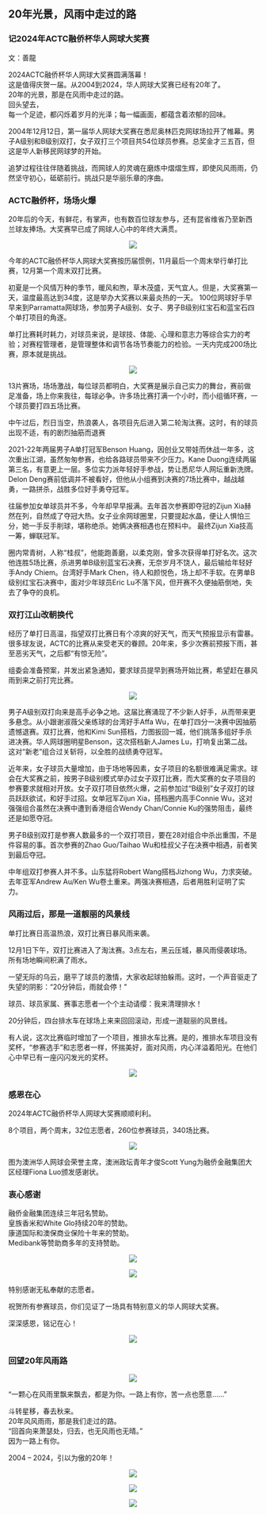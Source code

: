 <p><h2>20年光景，风雨中走过的路</h2></p>
<p><h3>记2024年ACTC融侨杯华人网球大奖赛</h3></p>
<p>文：善龍</p>
<p>2024ACTC融侨杯华人网球大奖赛圆满落幕！<br>这是值得庆贺一届。从2004到2024，华人网球大奖赛已经有20年了。<br>20年的光景，那是在风雨中走过的路。<br>回头望去，<br>每一个足迹，都闪烁着岁月的光泽；每一幅画面，都蕴含着浓郁的回味。</p>

<p>2004年12月12日，第一届华人网球大奖赛在悉尼奥林匹克网球场拉开了帷幕。男子A级别和B级别双打，女子双打三个项目共54位球员参赛。总奖金才三五百，但这是华人新移民网球梦的开始。</p>

<p>追梦过程往往伴随着挑战，而网球人的灵魂在磨炼中熠熠生辉，即使风风雨雨，仍然坚守初心，砥砺前行。挑战只是华丽乐章的序曲。</p>

<p><h3>ACTC融侨杯，场场火爆</h3></p>

<p>20年后的今天，有鲜花，有掌声，也有数百位球友参与，还有昆省维省乃至新西兰球友捧场。大奖赛早已成了网球人心中的年终大满贯。</p>

<p align="center"><img src="/history/2024/01.png" class="img-responsive"></p>

<p>今年的ACTC融侨杯华人网球大奖赛按历届惯例，11月最后一个周末举行单打比赛，12月第一个周末双打比赛。</p>

<p>初夏是一个风情万种的季节，暖风和煦，草木茂盛，天气宜人。但是，大奖赛第一天，温度最高达到34度，这是举办大奖赛以来最炎热的一天。
100位网球好手早早来到Parramatta网球场，参加男子A级别、女子、男子B级别红宝石和蓝宝石四个单打项目的角逐。</p>

<p>单打比赛耗时耗力，对球员来说，是球技、体能、心理和意志力等综合实力的考验；对赛程管理者，是管理整体和调节各场节奏能力的检验。一天内完成200场比赛，原本就是挑战。</p>

<p align="center"><img src="/history/2024/02.png" class="img-responsive"></p>

<p>13片赛场，场场激战，每位球员都明白，大奖赛是展示自己实力的舞台，赛前做足准备，场上你来我往，每球必争。许多场比赛打满一个小时，而小组循环赛，一个球员要打四五场比赛。</p>

<p>中午过后，烈日当空，热浪袭人，各项目先后进入第二轮淘汰赛。这时，有的球员出现不适，有的剧烈抽筋而退赛</p>

<p>2021-22年两届男子A单打冠军Benson Huang，因创业又带娃而休战一年多，这次重出江湖，虽然匆匆参赛，也给各路球员带来不少压力。Kane Duong连续两届第三名，有意更上一层。多位实力派年轻好手参战，势让悉尼华人网坛重新洗牌。Delon Deng赛前低调并不被看好，但他从小组赛到决赛的7场比赛中，越战越勇，一路拼杀，战胜多位好手勇夺冠军。</p>

<p>往届参加女单球员并不多，今年却早早报满。去年首次参赛即夺冠的Zijun Xia赫然在列，自然成了夺冠大热。女子业余网球圈里，只要提起水晶，便让人惧怕三分，她一手反手削球，堪称绝杀。她俩决赛相遇也在预料中。 最终Zijun Xia技高一筹，蝉联冠军。</p>

<p>圈内常青树，人称“桂叔”，他能跑善磨，以柔克刚，曾多次获得单打好名次。这次他连胜5场比赛，杀进男单B级别蓝宝石决赛，无奈岁月不饶人，最后输给年轻好手Andy Chiem。台湾好手Mark Chen，待人和颜悦色，场上却不手软。在男单B级别红宝石决赛中，面对少年球员Eric Lu不落下风，但开赛不久便抽筋倒地，失去了争夺的良机。</p>

<p><h3>双打江山改朝换代</h3></p>

<p>经历了单打日高温，指望双打比赛日有个凉爽的好天气，而天气预报显示有雷暴。很多球友说，ACTC的比赛从来受老天的眷顾。20年来，多少次赛前预报下雨，甚至恶劣天气，之后都“有惊无险”。</p>

<p>组委会准备预案，并发出紧急通知，要求球员提早到赛场开始比赛，希望赶在暴风雨到来之前打完比赛。</p>

<p align="center"><img src="/history/2024/03.png" class="img-responsive"></p>

<p>男子A级别双打向来是高手必争之地。这届比赛涌现了不少新人好手，从而带来更多悬念。从小跟谢淑薇父亲练球的台湾好手Affa Wu，在单打四分一决赛中因抽筋遗憾退赛。双打比赛，他和Kimi Sun搭档，力图扳回一城，他们挑落多组好手杀进决赛。华人网球圈明星Benson，这次搭档新人James Lu，打响复出第二战。这对“新老”组合过关斩将，以全胜的战绩勇夺冠军。</p>

<p>近年来，女子球员大量增加，由于场地等因素，女子项目的名额很难满足需求。球会在大奖赛之前，按男子B级别模式举办过女子双打比赛，而大奖赛的女子项目的参赛要求就相对开放。女子双打项目依然火爆，之前参加过“B级别”女子双打的球员跃跃欲试，和好手过招。女单冠军Zijun Xia，搭档圈内高手Connie Wu，这对强强组合虽然在决赛中遭到香港组合Wendy Chan/Connie Ku的强势阻击，最终还是如愿夺冠。</p>

<p>男子B级别双打是参赛人数最多的一个双打项目，要在28对组合中杀出重围，不是件容易的事。首次参赛的Zhao Guo/Taihao Wu和桂叔父子在决赛中相遇，前者笑到最后夺冠。</p>

<p>中年组双打参赛人并不多。山东猛将Robert Wang搭档Jizhong Wu，力求突破。去年亚军Andrew Au/Ken Wu卷土重来。两强决赛相遇，后者用胜利证明了实力。</p>

<p><h3>风雨过后，那是一道靓丽的风景线</h3></p>

<p>单打比赛日高温热浪，双打比赛日暴风雨来袭。</p>

<p>12月1日下午，双打比赛进入了淘汰赛。3点左右，黑云压城，暴风雨侵袭球场。所有场地瞬间积满了雨水。</p>

<p>一望无际的乌云，磨平了球员的激情，大家收起球拍躲雨。这时，一个声音驱走了失望的阴影：“20分钟后，雨就会停！”</p>

<p>球员、球员家属、赛事志愿者一个个主动请缨：我来清理排水！</p>

<p>20分钟后，四台排水车在球场上来来回回滚动，形成一道靓丽的风景线。</p>

<p>有人说，这次比赛临时增加了一个项目，推排水车比赛。是的，推排水车项目没有奖杯，“参赛选手”和志愿者一样，怀揣美好，面对风雨，内心洋溢着阳光。在他们心中早已有一座闪闪发光的奖杯。 </p>

<p align="center"><img src="/history/2024/04.png" class="img-responsive"></p>

<p><h3>感恩在心</h3></p>

<p>2024年ACTC融侨杯华人网球大奖赛顺顺利利。</p>

<p>8个项目，两个周末，32位志愿者，260位参赛球员，340场比赛。</p>

<p align="center"><img src="/history/2024/05.png" class="img-responsive"></p>

<p>图为澳洲华人网球会荣誉主席，澳洲政坛青年才俊Scott Yung为融侨金融集团大区经理Fiona Luo颁发感谢状。</p>

<p><h3>衷心感谢</h3></p>

<p>融侨金融集团连续三年冠名赞助。<br>皇族香米和White Glo持续20年的赞助。<br>康道国际和澳保商业保险十年来的赞助。<br>Medibank等赞助商多年的支持赞助。</p>

<p align="center"><img src="/history/2024/06.png" class="img-responsive"></p>

<p align="center"><img src="/history/2024/07.png" class="img-responsive"></p>

<p>特别感谢无私奉献的志愿者。</p>

<p>祝贺所有参赛球员，你们见证了一场具有特别意义的华人网球大奖赛。</p>

<p>深深感恩，铭记在心！</p>

<p align="center"><img src="/history/2024/08.png" class="img-responsive"></p>

<p><h3>回望20年风雨路</h3></p>

<p align="center"><img src="/history/2024/09.png" class="img-responsive"></p>

<p>“一颗心在风雨里飘来飘去，都是为你。一路上有你，苦一点也愿意……”</p>

<p>斗转星移，春去秋来。<br>20年风风雨雨，那是我们走过的路。<br>“回首向来萧瑟处，归去，也无风雨也无晴。”<br>因为一路上有你。</p>

<p>2004 – 2024，引以为傲的20年！</p>

<p align="center"><img src="/history/2024/10.png" class="img-responsive"></p>

<p></p>

<p align="center"><img src="/history/2024/11.png" class="img-responsive"></p>

<p></p>

<p align="center"><img src="/history/2024/12.png" class="img-responsive"></p>

<p></p>

<p></p>
